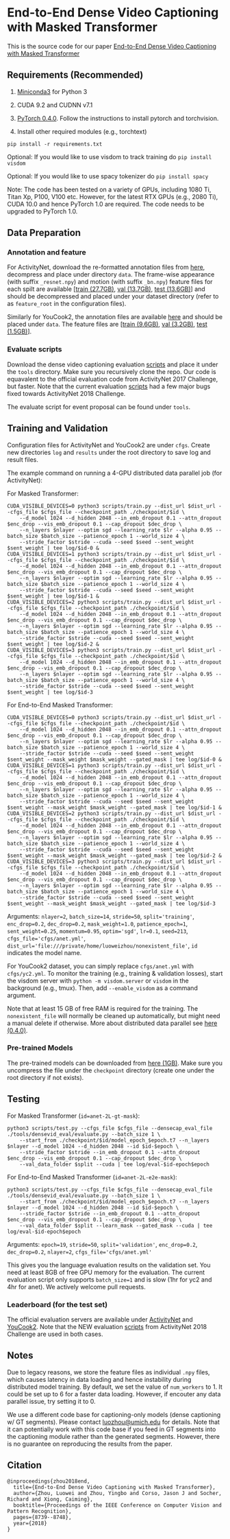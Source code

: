# End-to-End Dense Video Captioning with Masked Transformer

This is the source code for our paper [End-to-End Dense Video Captioning with Masked Transformer](http://openaccess.thecvf.com/content_cvpr_2018/CameraReady/0037.pdf)


## Requirements (Recommended)
1) [Miniconda3](https://conda.io/miniconda.html) for Python 3

2) CUDA 9.2 and CUDNN v7.1

3) [PyTorch 0.4.0](https://pytorch.org/get-started/locally/). Follow the instructions to install pytorch and torchvision.

4) Install other required modules (e.g., torchtext)

`pip install -r requirements.txt`

Optional: If you would like to use visdom to track training do `pip install visdom`

Optional: If you would like to use spacy tokenizer do `pip install spacy`

Note: The code has been tested on a variety of GPUs, including 1080 Ti, Titan Xp, P100, V100 etc. However, for the latest RTX GPUs (e.g., 2080 Ti), CUDA 10.0 and hence PyTorch 1.0 are required. The code needs to be upgraded to PyTorch 1.0.


## Data Preparation
### Annotation and feature
For ActivityNet, download the re-formatted annotation files from [here](http://youcook2.eecs.umich.edu/static/dat/anet_densecap/anet.tar.gz), decompress and place under directory `data`. The frame-wise appearance (with suffix `_resnet.npy`) and motion (with suffix `_bn.npy`) feature files for each spilt are available [[train (27.7GB)](http://youcook2.eecs.umich.edu/static/dat/anet_densecap/training_feat_anet.tar.gz), [val (13.7GB)](http://youcook2.eecs.umich.edu/static/dat/anet_densecap/validation_feat_anet.tar.gz), [test (13.6GB)](http://youcook2.eecs.umich.edu/static/dat/anet_densecap/testing_feat_anet.tar.gz)] and should be decompressed and placed under your dataset directory (refer to as `feature_root` in the configuration files).

Similarly for YouCook2, the annotation files are available [here](http://youcook2.eecs.umich.edu/static/dat/yc2_densecap/yc2.tar.gz) and should be placed under `data`. The feature files are [[train (9.6GB)](http://youcook2.eecs.umich.edu/static/dat/yc2_densecap/training_feat_yc2.tar.gz), [val (3.2GB)](http://youcook2.eecs.umich.edu/static/dat/yc2_densecap/validation_feat_yc2.tar.gz), [test (1.5GB)](http://youcook2.eecs.umich.edu/static/dat/yc2_densecap/testing_feat_yc2.tar.gz)].

### Evaluate scripts
Download the dense video captioning evaluation [scripts](https://github.com/LuoweiZhou/densevid_eval) and place it under the `tools` directory. Make sure you recursively clone the repo. Our code is equavalent to the official evaluation code from ActivityNet 2017 Challenge, but faster. Note that the current evaluation [scripts](https://github.com/ranjaykrishna/densevid_eval) had a few major bugs fixed towards ActivityNet 2018 Challenge.

The evaluate script for event proposal can be found under `tools`.


## Training and Validation
Configuration files for ActivityNet and YouCook2 are under `cfgs`. Create new directories `log` and `results` under the root directory to save log and result files.

The example command on running a 4-GPU distributed data parallel job (for ActivityNet):

For Masked Transformer:
```
CUDA_VISIBLE_DEVICES=0 python3 scripts/train.py --dist_url $dist_url --cfgs_file $cfgs_file --checkpoint_path ./checkpoint/$id \
    --d_model 1024 --d_hidden 2048 --in_emb_dropout 0.1 --attn_dropout $enc_drop --vis_emb_dropout 0.1 --cap_dropout $dec_drop \
    --n_layers $nlayer --optim sgd --learning_rate $lr --alpha 0.95 --batch_size $batch_size --patience_epoch 1 --world_size 4 \
    --stride_factor $stride --cuda --seed $seed --sent_weight $sent_weight | tee log/$id-0 &
CUDA_VISIBLE_DEVICES=1 python3 scripts/train.py --dist_url $dist_url --cfgs_file $cfgs_file --checkpoint_path ./checkpoint/$id \
    --d_model 1024 --d_hidden 2048 --in_emb_dropout 0.1 --attn_dropout $enc_drop --vis_emb_dropout 0.1 --cap_dropout $dec_drop \
    --n_layers $nlayer --optim sgd --learning_rate $lr --alpha 0.95 --batch_size $batch_size --patience_epoch 1 --world_size 4 \
    --stride_factor $stride --cuda --seed $seed --sent_weight $sent_weight | tee log/$id-1 &
CUDA_VISIBLE_DEVICES=2 python3 scripts/train.py --dist_url $dist_url --cfgs_file $cfgs_file --checkpoint_path ./checkpoint/$id \
    --d_model 1024 --d_hidden 2048 --in_emb_dropout 0.1 --attn_dropout $enc_drop --vis_emb_dropout 0.1 --cap_dropout $dec_drop \
    --n_layers $nlayer --optim sgd --learning_rate $lr --alpha 0.95 --batch_size $batch_size --patience_epoch 1 --world_size 4 \
    --stride_factor $stride --cuda --seed $seed --sent_weight $sent_weight | tee log/$id-2 &
CUDA_VISIBLE_DEVICES=3 python3 scripts/train.py --dist_url $dist_url --cfgs_file $cfgs_file --checkpoint_path ./checkpoint/$id \
    --d_model 1024 --d_hidden 2048 --in_emb_dropout 0.1 --attn_dropout $enc_drop --vis_emb_dropout 0.1 --cap_dropout $dec_drop \
    --n_layers $nlayer --optim sgd --learning_rate $lr --alpha 0.95 --batch_size $batch_size --patience_epoch 1 --world_size 4 \
    --stride_factor $stride --cuda --seed $seed --sent_weight $sent_weight | tee log/$id-3
```
For End-to-End Masked Transformer:
```
CUDA_VISIBLE_DEVICES=0 python3 scripts/train.py --dist_url $dist_url --cfgs_file $cfgs_file --checkpoint_path ./checkpoint/$id \
    --d_model 1024 --d_hidden 2048 --in_emb_dropout 0.1 --attn_dropout $enc_drop --vis_emb_dropout 0.1 --cap_dropout $dec_drop \
    --n_layers $nlayer --optim sgd --learning_rate $lr --alpha 0.95 --batch_size $batch_size --patience_epoch 1 --world_size 4 \
    --stride_factor $stride --cuda --seed $seed --sent_weight $sent_weight --mask_weight $mask_weight --gated_mask | tee log/$id-0 &
CUDA_VISIBLE_DEVICES=1 python3 scripts/train.py --dist_url $dist_url --cfgs_file $cfgs_file --checkpoint_path ./checkpoint/$id \
    --d_model 1024 --d_hidden 2048 --in_emb_dropout 0.1 --attn_dropout $enc_drop --vis_emb_dropout 0.1 --cap_dropout $dec_drop \
    --n_layers $nlayer --optim sgd --learning_rate $lr --alpha 0.95 --batch_size $batch_size --patience_epoch 1 --world_size 4 \
    --stride_factor $stride --cuda --seed $seed --sent_weight $sent_weight --mask_weight $mask_weight --gated_mask | tee log/$id-1 &
CUDA_VISIBLE_DEVICES=2 python3 scripts/train.py --dist_url $dist_url --cfgs_file $cfgs_file --checkpoint_path ./checkpoint/$id \
    --d_model 1024 --d_hidden 2048 --in_emb_dropout 0.1 --attn_dropout $enc_drop --vis_emb_dropout 0.1 --cap_dropout $dec_drop \
    --n_layers $nlayer --optim sgd --learning_rate $lr --alpha 0.95 --batch_size $batch_size --patience_epoch 1 --world_size 4 \
    --stride_factor $stride --cuda --seed $seed --sent_weight $sent_weight --mask_weight $mask_weight --gated_mask | tee log/$id-2 &
CUDA_VISIBLE_DEVICES=3 python3 scripts/train.py --dist_url $dist_url --cfgs_file $cfgs_file --checkpoint_path ./checkpoint/$id \
    --d_model 1024 --d_hidden 2048 --in_emb_dropout 0.1 --attn_dropout $enc_drop --vis_emb_dropout 0.1 --cap_dropout $dec_drop \
    --n_layers $nlayer --optim sgd --learning_rate $lr --alpha 0.95 --batch_size $batch_size --patience_epoch 1 --world_size 4 \
    --stride_factor $stride --cuda --seed $seed --sent_weight $sent_weight --mask_weight $mask_weight --gated_mask | tee log/$id-3
```

Arguments: `nlayer=2`, `batch_size=14`, `stride=50`, `split='training'`, `enc_drop=0.2`, `dec_drop=0.2`, `mask_weight=1.0`, `patience_epoch=1`, `sent_weight=0.25`, `momentum=0.95`, `optim='sgd'`, `lr=0.1`, `seed=213`, `cfgs_file='cfgs/anet.yml'`, `dist_url='file:///private/home/luoweizhou/nonexistent_file'`, `id` indicates the model name.

For YouCook2 dataset, you can simply replace `cfgs/anet.yml` with `cfgs/yc2.yml`. To monitor the training (e.g., training & validation losses), start the visdom server with `python -m visdom.server` or `visdom` in the background (e.g., tmux). Then, add `--enable_visdom` as a command argument.

Note that at least 15 GB of free RAM is required for the training. The `nonexistent_file` will normally be cleaned up automatically, but might need a manual delete if otherwise. More about distributed data parallel see [here (0.4.0)](https://pytorch.org/docs/0.4.0/distributed.html).

### Pre-trained Models
The pre-trained models can be downloaded from [here (1GB)](http://youcook2.eecs.umich.edu/static/dat/densecap_checkpoints/pre-trained-models.tar.gz). Make sure you uncompress the file under the `checkpoint` directory (create one under the root directory if not exists).


## Testing
For Masked Transformer (`id=anet-2L-gt-mask`):
```
python3 scripts/test.py --cfgs_file $cfgs_file --densecap_eval_file ./tools/densevid_eval/evaluate.py --batch_size 1 \
    --start_from ./checkpoint/$id/model_epoch_$epoch.t7 --n_layers $nlayer --d_model 1024 --d_hidden 2048 --id $id-$epoch \
    --stride_factor $stride --in_emb_dropout 0.1 --attn_dropout $enc_drop --vis_emb_dropout 0.1 --cap_dropout $dec_drop \
    --val_data_folder $split --cuda | tee log/eval-$id-epoch$epoch
```

For End-to-End Masked Transformer (`id=anet-2L-e2e-mask`):
```
python3 scripts/test.py --cfgs_file $cfgs_file --densecap_eval_file ./tools/densevid_eval/evaluate.py --batch_size 1 \
    --start_from ./checkpoint/$id/model_epoch_$epoch.t7 --n_layers $nlayer --d_model 1024 --d_hidden 2048 --id $id-$epoch \
    --stride_factor $stride --in_emb_dropout 0.1 --attn_dropout $enc_drop --vis_emb_dropout 0.1 --cap_dropout $dec_drop \
    --val_data_folder $split --learn_mask --gated_mask --cuda | tee log/eval-$id-epoch$epoch
```

Arguments: `epoch=19`, `stride=50`, `split='validation'`, `enc_drop=0.2`, `dec_drop=0.2`, `nlayer=2`, `cfgs_file='cfgs/anet.yml'`

This gives you the language evaluation results on the validation set. You need at least 8GB of free GPU memory for the evaluation. The current evaluation script only supports `batch_size=1` and is slow (1hr for yc2 and 4hr for anet). We actively welcome pull requests.

### Leaderboard (for the test set)
The official evaluation servers are available under [ActivityNet](http://activity-net.org/challenges/2018/evaluation.html) and [YouCook2](http://youcook2.eecs.umich.edu/leaderboard). Note that the NEW evaluation [scripts](https://github.com/ranjaykrishna/densevid_eval) from ActivityNet 2018 Challenge are used in both cases.


## Notes
Due to legacy reasons, we store the feature files as individual `.npy` files, which causes latency in data loading and hence instability during distributed model training. By default, we set the value of `num_workers` to 1. It could be set up to 6 for a faster data loading. However, if encouter any data parallel issue, try setting it to 0.

We use a different code base for captioning-only models (dense captioning w/ GT segments). Please contact <luozhou@umich.edu> for details. Note that it can potentially work with this code base if you feed in GT segments into the captioning module rather than the generated segments. However, there is no guarantee on reproducing the results from the paper.


## Citation
```
@inproceedings{zhou2018end,
  title={End-to-End Dense Video Captioning with Masked Transformer},
  author={Zhou, Luowei and Zhou, Yingbo and Corso, Jason J and Socher, Richard and Xiong, Caiming},
  booktitle={Proceedings of the IEEE Conference on Computer Vision and Pattern Recognition},
  pages={8739--8748},
  year={2018}
}
```
